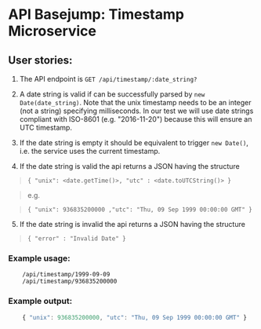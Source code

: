 # API Basejump: Timestamp Microservice

## User stories:

1. The API endpoint is `GET /api/timestamp/:date_string?`
2. A date string is valid if can be successfully parsed by `new Date(date_string)`. Note that the unix timestamp needs to be an integer (not a string) specifying milliseconds. In our test we will use date strings compliant with ISO-8601 (e.g. "2016-11-20") because this will ensure an UTC timestamp.
3. If the date string is empty it should be equivalent to trigger `new Date()`, i.e. the service uses the current timestamp.

4. If the date string is valid the api returns a JSON having the structure
>`{ "unix": <date.getTime()>, "utc" : <date.toUTCString()> }` 

>e.g.

>`{ "unix": 936835200000 ,"utc": "Thu, 09 Sep 1999 00:00:00 GMT" }`

5. If the date string is invalid the api returns a JSON having the structure
>`{ "error" : "Invalid Date" }`

### Example usage:
```text
    /api/timestamp/1999-09-09
    /api/timestamp/936835200000
```
### Example output:
```js
    { "unix": 936835200000, "utc": "Thu, 09 Sep 1999 00:00:00 GMT" } 
```

